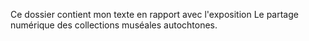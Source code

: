 Ce dossier contient mon texte en rapport avec l'exposition Le partage numérique des collections muséales autochtones.
